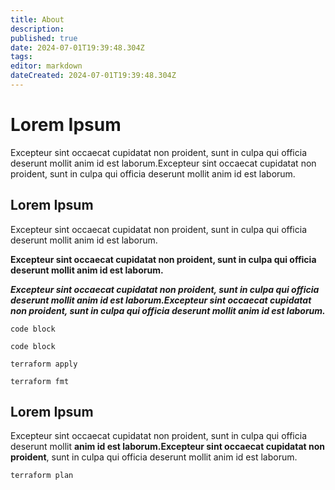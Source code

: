 ```yaml
---
title: About
description: 
published: true
date: 2024-07-01T19:39:48.304Z
tags: 
editor: markdown
dateCreated: 2024-07-01T19:39:48.304Z
---
```


# Lorem Ipsum 
Excepteur sint occaecat cupidatat non proident, sunt in culpa qui officia deserunt mollit anim id est laborum.Excepteur sint occaecat cupidatat non proident, sunt in culpa qui officia deserunt mollit anim id est laborum.

## Lorem Ipsum 

Excepteur sint occaecat cupidatat non proident, sunt in culpa qui officia deserunt mollit anim id est laborum. 

**Excepteur sint occaecat cupidatat non proident, sunt in culpa qui officia deserunt mollit anim id est laborum.**

***Excepteur sint occaecat cupidatat non proident, sunt in culpa qui officia deserunt mollit anim id est laborum.Excepteur sint occaecat cupidatat non proident, sunt in culpa qui officia deserunt mollit anim id est laborum.***

```
code block
```

```
code block
````

`terraform apply`

`terraform fmt`

## Lorem Ipsum 

Excepteur sint occaecat cupidatat non proident, sunt in culpa qui officia deserunt mollit **anim id est laborum.Excepteur sint occaecat cupidatat non proident**, sunt in culpa qui officia deserunt mollit anim id est laborum.

`terraform plan`
